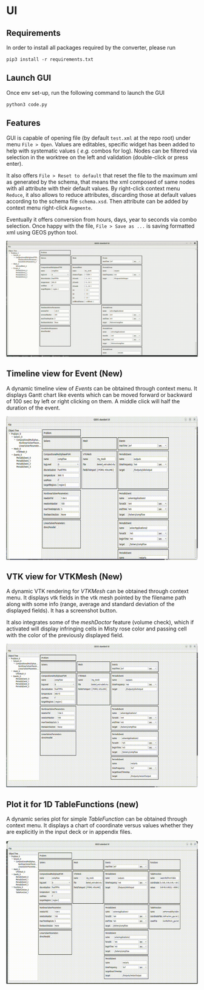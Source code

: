 # UI

## Requirements

In order to install all packages required by the converter, please run

    pip3 install -r requirements.txt

## Launch GUI

Once env set-up, run the following command to launch the GUI

    python3 code.py

## Features

GUI is capable of opening file (by default `test.xml` at the repo root) under menu `File > Open`.
Values are editables, specific widget has been added to help with systematic values ( _e.g._ combos for log).
Nodes can be filtered via selection in the worktree on the left and validation (double-click or press enter).

It also offers `File > Reset to default` that reset the file to the maximum xml as generated by the schema,
that means the xml composed of same nodes with all attribute with their default values. By right-click context
menu `Reduce`, it also allows to reduce attributes, discarding those at default values according to the schema file
`schema.xsd`. Then attribute can be added by context menu right-click `Augmente`.

Eventually it offers conversion from hours, days, year to seconds via combo selection.
Once happy with the file, `File > Save as ...` is saving formatted xml using GEOS python tool.

![screencast_howto](./docs/howto/screencast_GEOS_UI.gif)

## Timeline view for Event (New)

A dynamic timeline view of _Events_ can be obtained through context menu. It displays Gantt chart
like events which can be moved forward or backward of 100 sec by left or right clicking on them.
A middle click will half the duration of the event.

![screencast_howto](./docs/howto/screencast_GEOS_TL.gif)

## VTK view for VTKMesh (New)

A dynamic VTK rendering for _VTKMesh_ can be obtained through context menu. It displays vtk fields in
the vtk mesh pointed by the filename path along with some info (range, average and standard deviation of the
displayed fields). It has a screenshot button. 

It also integrates some of the _meshDoctor_ feature (volume check), which if activated will display
infringing cells in Misty rose color and passing cell with the color of the previously displayed field.

![screencast_howto](./docs/howto/screencast_GEOS_VTK.gif)


## Plot it for 1D TableFunctions (new)

A dynamic series plot for simple _TableFunction_ can be obtained through context menu. It displays a chart
of coordinate versus values whether they are explicitly in the input deck or in appendix files.

![screencast_howto](./docs/howto/screencast_GEOS_IT.gif)
